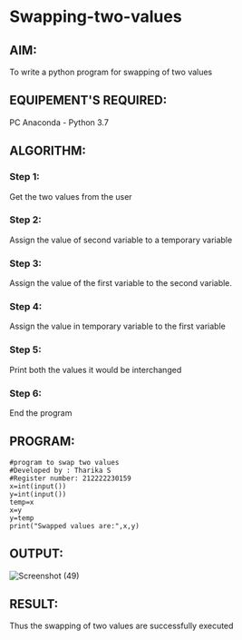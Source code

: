 # Swapping-two-values
## AIM:
To write a python program for swapping of two values
## EQUIPEMENT'S REQUIRED: 
PC
Anaconda - Python 3.7
## ALGORITHM: 
### Step 1:
Get the two values from the user
### Step 2: 
Assign the value of second variable to a temporary variable 
### Step 3: 
Assign the value of the first variable to the second variable.
### Step 4:  
Assign the value in temporary variable to the first variable
### Step 5: 
Print both the values it would be interchanged
### Step 6: 
End the program
## PROGRAM:
```
#program to swap two values
#Developed by : Tharika S
#Register number: 212222230159
x=int(input())
y=int(input())
temp=x
x=y
y=temp
print("Swapped values are:",x,y)
```
## OUTPUT:
![Screenshot (49)](https://github.com/tharikasankar/Swapping-two-values/assets/119475507/5b05883e-f4fb-4404-b87c-c9bbc3b5803a)

## RESULT:
Thus the swapping of two values are successfully executed



